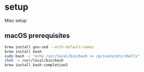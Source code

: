 # setup

Misc setup

## macOS prerequisites

```sh
brew install gnu-sed --with-default-names
brew install bash
sudo bash -c "echo /usr/local/bin/bash >> /private/etc/shells"
chsh -s /usr/local/bin/bash
brew install bash-completion2
```
